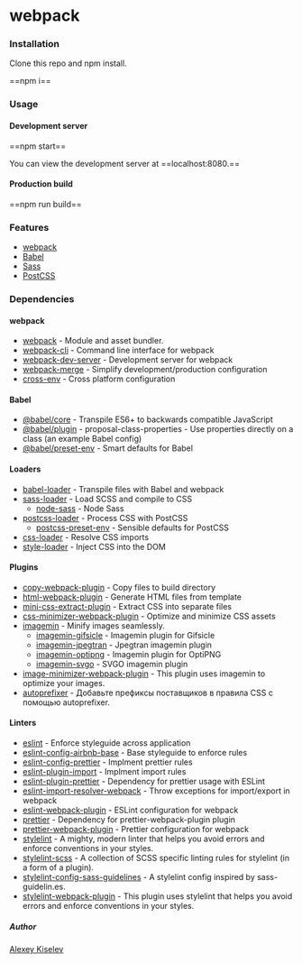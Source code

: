 # webpack

### Installation
Clone this repo and npm install.

==npm i==

### Usage
#### Development server
==npm start==

You can view the development server at ==localhost:8080.==

#### Production build
==npm run build==

### Features
- [webpack](https://webpack.js.org/)
- [Babel](https://babeljs.io/)
- [Sass](https://sass-lang.com/)
- [PostCSS](https://postcss.org/)

### Dependencies

#### webpack
- [webpack](https://github.com/webpack/webpack) - Module and asset bundler.
- [webpack-cli](https://github.com/webpack/webpack-cli) - Command line interface for webpack
- [webpack-dev-server](https://github.com/webpack/webpack-dev-server) - Development server for webpack
- [webpack-merge](https://github.com/survivejs/webpack-merge) - Simplify development/production configuration
- [cross-env](https://github.com/kentcdodds/cross-env) - Cross platform configuration

#### Babel
- [@babel/core](https://www.npmjs.com/package/@babel/core) - Transpile ES6+ to backwards compatible JavaScript
- [@babel/plugin](https://babeljs.io/docs/en/babel-plugin-proposal-class-properties) - proposal-class-properties - Use properties directly on a class (an example Babel config)
- [@babel/preset-env](https://babeljs.io/docs/en/babel-preset-env) - Smart defaults for Babel

#### Loaders
- [babel-loader](https://webpack.js.org/loaders/babel-loader/) - Transpile files with Babel and webpack
- [sass-loader](https://webpack.js.org/loaders/sass-loader/) - Load SCSS and compile to CSS
    - [node-sass](https://github.com/sass/node-sass) - Node Sass
- [postcss-loader](https://webpack.js.org/loaders/postcss-loader/) - Process CSS with PostCSS
    - [postcss-preset-env](https://www.npmjs.com/package/postcss-preset-env) - Sensible defaults for PostCSS
- [css-loader](https://webpack.js.org/loaders/css-loader/) - Resolve CSS imports
- [style-loader](https://webpack.js.org/loaders/style-loader/) - Inject CSS into the DOM

#### Plugins
- [copy-webpack-plugin](https://github.com/webpack-contrib/copy-webpack-plugin) - Copy files to build directory
- [html-webpack-plugin](https://github.com/jantimon/html-webpack-plugin) - Generate HTML files from template
- [mini-css-extract-plugin](https://github.com/webpack-contrib/mini-css-extract-plugin) - Extract CSS into separate files
- [css-minimizer-webpack-plugin](https://webpack.js.org/plugins/css-minimizer-webpack-plugin/) - Optimize and minimize CSS assets
- [imagemin](https://www.npmjs.com/package/imagemin) - Minify images seamlessly.
    - [imagemin-gifsicle](https://www.npmjs.com/package/imagemin-gifsicle) - Imagemin plugin for Gifsicle
    - [imagemin-jpegtran](https://www.npmjs.com/package/imagemin-jpegtran) - Jpegtran imagemin plugin
    - [imagemin-optipng](https://www.npmjs.com/package/imagemin-optipng) - Imagemin plugin for OptiPNG
    - [imagemin-svgo](https://www.npmjs.com/package/imagemin-svgo) - SVGO imagemin plugin
- [image-minimizer-webpack-plugin](https://www.npmjs.com/package/image-minimizer-webpack-plugin) - This plugin uses imagemin to optimize your images.
- [autoprefixer](https://webpack.js.org/loaders/postcss-loader/) - Добавьте префиксы поставщиков в правила CSS с помощью autoprefixer.

#### Linters
- [eslint](https://github.com/eslint/eslint) - Enforce styleguide across application
- [eslint-config-airbnb-base](https://github.com/airbnb/javascript/tree/master/packages/eslint-config-airbnb-base) - Base styleguide to enforce rules
- [eslint-config-prettier](https://github.com/prettier/eslint-config-prettier) - Implment prettier rules
- [eslint-plugin-import](https://github.com/import-js/eslint-plugin-import) - Implment import rules
- [eslint-plugin-prettier](https://github.com/prettier/eslint-plugin-prettier) - Dependency for prettier usage with ESLint
- [eslint-import-resolver-webpack](https://github.com/import-js/eslint-plugin-import/tree/main/resolvers/webpack) - Throw exceptions for import/export in webpack
- [eslint-webpack-plugin](https://github.com/webpack-contrib/eslint-webpack-plugin) - ESLint configuration for webpack
- [prettier](https://github.com/prettier/prettier) - Dependency for prettier-webpack-plugin plugin
- [prettier-webpack-plugin](https://github.com/hawkins/prettier-webpack-plugin) - Prettier configuration for webpack
- [stylelint](https://www.npmjs.com/package/stylelint) - A mighty, modern linter that helps you avoid errors and enforce conventions in your styles.
- [stylelint-scss](https://www.npmjs.com/package/stylelint-scss) - A collection of SCSS specific linting rules for stylelint (in a form of a plugin).
- [stylelint-config-sass-guidelines](https://www.npmjs.com/package/stylelint-config-sass-guidelines) - A stylelint config inspired by sass-guidelin.es.
- [stylelint-webpack-plugin](https://webpack.js.org/plugins/stylelint-webpack-plugin/) - This plugin uses stylelint that helps you avoid errors and enforce conventions in your styles.

##### Author
[Alexey Kiselev](https://vk.com/alex.kiseleff)
